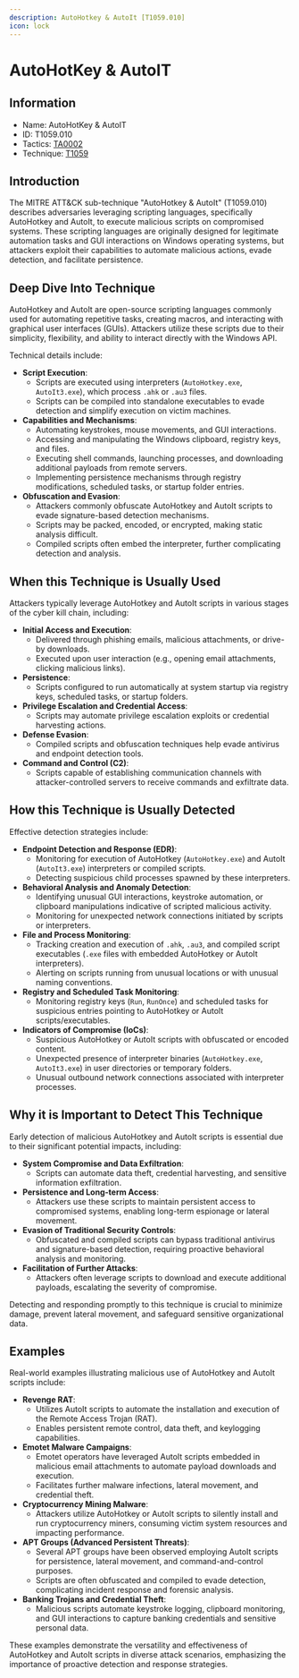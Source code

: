 ```yaml
---
description: AutoHotkey & AutoIt [T1059.010]
icon: lock
---
```


# AutoHotKey & AutoIT

## Information

* Name: AutoHotKey & AutoIT
* ID: T1059.010
* Tactics: [TA0002](../)
* Technique: [T1059](./)

## Introduction

The MITRE ATT\&CK sub-technique "AutoHotkey & AutoIt" (T1059.010) describes adversaries leveraging scripting languages, specifically AutoHotkey and AutoIt, to execute malicious scripts on compromised systems. These scripting languages are originally designed for legitimate automation tasks and GUI interactions on Windows operating systems, but attackers exploit their capabilities to automate malicious actions, evade detection, and facilitate persistence.

## Deep Dive Into Technique

AutoHotkey and AutoIt are open-source scripting languages commonly used for automating repetitive tasks, creating macros, and interacting with graphical user interfaces (GUIs). Attackers utilize these scripts due to their simplicity, flexibility, and ability to interact directly with the Windows API.

Technical details include:

* **Script Execution**:
  * Scripts are executed using interpreters (`AutoHotkey.exe`, `AutoIt3.exe`), which process `.ahk` or `.au3` files.
  * Scripts can be compiled into standalone executables to evade detection and simplify execution on victim machines.
* **Capabilities and Mechanisms**:
  * Automating keystrokes, mouse movements, and GUI interactions.
  * Accessing and manipulating the Windows clipboard, registry keys, and files.
  * Executing shell commands, launching processes, and downloading additional payloads from remote servers.
  * Implementing persistence mechanisms through registry modifications, scheduled tasks, or startup folder entries.
* **Obfuscation and Evasion**:
  * Attackers commonly obfuscate AutoHotkey and AutoIt scripts to evade signature-based detection mechanisms.
  * Scripts may be packed, encoded, or encrypted, making static analysis difficult.
  * Compiled scripts often embed the interpreter, further complicating detection and analysis.

## When this Technique is Usually Used

Attackers typically leverage AutoHotkey and AutoIt scripts in various stages of the cyber kill chain, including:

* **Initial Access and Execution**:
  * Delivered through phishing emails, malicious attachments, or drive-by downloads.
  * Executed upon user interaction (e.g., opening email attachments, clicking malicious links).
* **Persistence**:
  * Scripts configured to run automatically at system startup via registry keys, scheduled tasks, or startup folders.
* **Privilege Escalation and Credential Access**:
  * Scripts may automate privilege escalation exploits or credential harvesting actions.
* **Defense Evasion**:
  * Compiled scripts and obfuscation techniques help evade antivirus and endpoint detection tools.
* **Command and Control (C2)**:
  * Scripts capable of establishing communication channels with attacker-controlled servers to receive commands and exfiltrate data.

## How this Technique is Usually Detected

Effective detection strategies include:

* **Endpoint Detection and Response (EDR)**:
  * Monitoring for execution of AutoHotkey (`AutoHotkey.exe`) and AutoIt (`AutoIt3.exe`) interpreters or compiled scripts.
  * Detecting suspicious child processes spawned by these interpreters.
* **Behavioral Analysis and Anomaly Detection**:
  * Identifying unusual GUI interactions, keystroke automation, or clipboard manipulations indicative of scripted malicious activity.
  * Monitoring for unexpected network connections initiated by scripts or interpreters.
* **File and Process Monitoring**:
  * Tracking creation and execution of `.ahk`, `.au3`, and compiled script executables (`.exe` files with embedded AutoHotkey or AutoIt interpreters).
  * Alerting on scripts running from unusual locations or with unusual naming conventions.
* **Registry and Scheduled Task Monitoring**:
  * Monitoring registry keys (`Run`, `RunOnce`) and scheduled tasks for suspicious entries pointing to AutoHotkey or AutoIt scripts/executables.
* **Indicators of Compromise (IoCs)**:
  * Suspicious AutoHotkey or AutoIt scripts with obfuscated or encoded content.
  * Unexpected presence of interpreter binaries (`AutoHotkey.exe`, `AutoIt3.exe`) in user directories or temporary folders.
  * Unusual outbound network connections associated with interpreter processes.

## Why it is Important to Detect This Technique

Early detection of malicious AutoHotkey and AutoIt scripts is essential due to their significant potential impacts, including:

* **System Compromise and Data Exfiltration**:
  * Scripts can automate data theft, credential harvesting, and sensitive information exfiltration.
* **Persistence and Long-term Access**:
  * Attackers use these scripts to maintain persistent access to compromised systems, enabling long-term espionage or lateral movement.
* **Evasion of Traditional Security Controls**:
  * Obfuscated and compiled scripts can bypass traditional antivirus and signature-based detection, requiring proactive behavioral analysis and monitoring.
* **Facilitation of Further Attacks**:
  * Attackers often leverage scripts to download and execute additional payloads, escalating the severity of compromise.

Detecting and responding promptly to this technique is crucial to minimize damage, prevent lateral movement, and safeguard sensitive organizational data.

## Examples

Real-world examples illustrating malicious use of AutoHotkey and AutoIt scripts include:

* **Revenge RAT**:
  * Utilizes AutoIt scripts to automate the installation and execution of the Remote Access Trojan (RAT).
  * Enables persistent remote control, data theft, and keylogging capabilities.
* **Emotet Malware Campaigns**:
  * Emotet operators have leveraged AutoIt scripts embedded in malicious email attachments to automate payload downloads and execution.
  * Facilitates further malware infections, lateral movement, and credential theft.
* **Cryptocurrency Mining Malware**:
  * Attackers utilize AutoHotkey or AutoIt scripts to silently install and run cryptocurrency miners, consuming victim system resources and impacting performance.
* **APT Groups (Advanced Persistent Threats)**:
  * Several APT groups have been observed employing AutoIt scripts for persistence, lateral movement, and command-and-control purposes.
  * Scripts are often obfuscated and compiled to evade detection, complicating incident response and forensic analysis.
* **Banking Trojans and Credential Theft**:
  * Malicious scripts automate keystroke logging, clipboard monitoring, and GUI interactions to capture banking credentials and sensitive personal data.

These examples demonstrate the versatility and effectiveness of AutoHotkey and AutoIt scripts in diverse attack scenarios, emphasizing the importance of proactive detection and response strategies.

